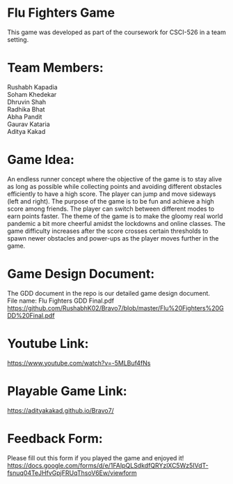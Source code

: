 # Flu Fighters Game
This game was developed as part of the coursework for CSCI-526 in a team setting.

# Team Members:
Rushabh Kapadia  
Soham Khedekar  
Dhruvin Shah  
Radhika Bhat  
Abha Pandit  
Gaurav Kataria  
Aditya Kakad  

# Game Idea:
An endless runner concept where the objective of the game is to stay alive as long as possible while collecting points and avoiding different obstacles efficiently to have a high score. The player can jump and move sideways (left and right). The purpose of the game is to be fun and achieve a high score among friends. The player can switch between different modes to earn points faster. The theme of the game is to make the gloomy real world pandemic a bit more cheerful amidst the lockdowns and online classes. The game difficulty increases after the score crosses certain thresholds to spawn newer obstacles and power-ups as the player moves further in the game.  

# Game Design Document:
The GDD document in the repo is our detailed game design document.  
File name:  Flu Fighters GDD Final.pdf  
https://github.com/RushabhK02/Bravo7/blob/master/Flu%20Fighters%20GDD%20Final.pdf  

# Youtube Link:
https://www.youtube.com/watch?v=-5MLBuf4fNs  

# Playable Game Link:
https://adityakakad.github.io/Bravo7/  

# Feedback Form:
Please fill out this form if you played the game and enjoyed it!
https://docs.google.com/forms/d/e/1FAIpQLSdkdfQRYzlXC5Wz5IVdT-fsnuq04TeJHfvGpjFRUqThsoV6Ew/viewform